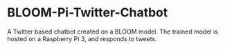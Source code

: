 # BLOOM-Pi-Twitter-Chatbot
A Twitter based chatbot created on a BLOOM model. The trained model is hosted on a Raspberry Pi 3, and responds to tweets.

